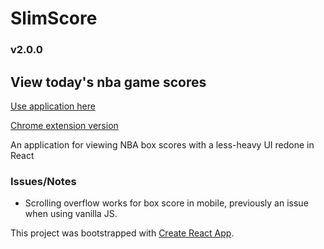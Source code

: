 # SlimScore
### v2.0.0

## View today's nba game scores

[Use application here](https://changa0.github.io/boxscores/)

[Chrome extension version](https://github.com/changa0/boxscoreschrome)

An application for viewing NBA box scores with a less-heavy UI redone in React

### Issues/Notes

* Scrolling overflow works for box score in mobile, previously an issue when using vanilla JS.


This project was bootstrapped with [Create React App](https://github.com/facebook/create-react-app).
